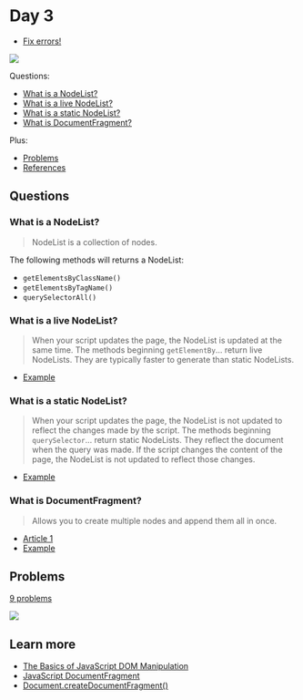 # Day 3

+ [Fix errors!](fix-errors.md)

![](https://alleyhope.files.wordpress.com/2014/05/tumblr_mnenvlkf0o1sqv3nio1_500.gif)

Questions:

+ [What is a NodeList?](#what-is-a-nodelist)
+ [What is a live NodeList?](#what-is-a-live-nodelist)
+ [What is a static NodeList?](#what-is-a-static-nodelist)
+ [What is DocumentFragment?](#what-is-documentfragment)

Plus:

+ [Problems](#problems)
+ [References](#references)

## Questions

### What is a NodeList?

> NodeList is a collection of nodes.

The following methods will returns a NodeList:

+ `getElementsByClassName()`
+ `getElementsByTagName()`
+ `querySelectorAll()`

### What is a live NodeList?

> When your script updates the page, the NodeList is updated at the same time. The methods beginning `getElementBy`... return live NodeLists. They are typically faster to generate than static NodeLists.

+ [Example](http://jsbin.com/tucitubolu/edit?html,console)

### What is a static NodeList?

> When your script updates the page, the NodeList is not updated to reflect the changes made by the script. The methods beginning `querySelector`... return static NodeLists. They reflect the document when the query was made. If the script changes the content of the page, the NodeList is not updated to reflect those changes.

+ [Example](http://jsbin.com/kimegirige/edit?html,console)

### What is DocumentFragment?

> Allows you to create multiple nodes and append them all in once.

+ [Article 1](http://davidwalsh.name/documentfragment)
+ [Example](http://jsbin.com/doquba/edit?html,js,output)

## Problems

[9 problems](problems.md)

![](http://i.imgur.com/t8zvc.gif)

## Learn more

+ [The Basics of JavaScript DOM Manipulation](http://callmenick.com/post/basics-javascript-dom-manipulation)
+ [JavaScript DocumentFragment](http://davidwalsh.name/documentfragment)
+ [Document.createDocumentFragment()](https://developer.mozilla.org/en-US/docs/Web/API/Document/createDocumentFragment)
